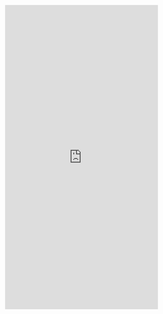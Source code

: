 
<iframe src="https://drive.google.com/file/d/1Quw1crnT5kqWpkBE9czCIenzdGmjGUdd/preview" width="100%" height="1000px" frameborder="0"></iframe>

